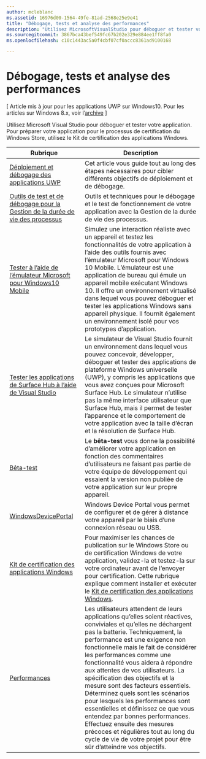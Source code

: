 ```yaml
---
author: mcleblanc
ms.assetid: 16976d00-1564-49fe-81ad-2568e25e9e41
title: "Débogage, tests et analyse des performances"
description: "Utilisez MicrosoftVisualStudio pour déboguer et tester votre application. Pour préparer votre application pour le processus de certification du Windows Store, utilisez le Kit de certification des applications Windows."
ms.sourcegitcommit: 3867bca43bef549fc67b202e329e884ee1ff8fa0
ms.openlocfilehash: c10c1443ac5a0f4cbf07cf0accc8361ad9100168

---
```

# Débogage, tests et analyse des performances

\[ Article mis à jour pour les applications UWP sur Windows10. Pour les articles sur Windows 8.x, voir l’[archive](http://go.microsoft.com/fwlink/p/?linkid=619132) \]

Utilisez Microsoft Visual Studio pour déboguer et tester votre application. Pour préparer votre application pour le processus de certification du Windows Store, utilisez le Kit de certification des applications Windows.

| Rubrique | Description |
|-------|-------------|
| [Déploiement et débogage des applications UWP](deploying-and-debugging-uwp-apps.md) | Cet article vous guide tout au long des étapes nécessaires pour cibler différents objectifs de déploiement et de débogage. |
| [Outils de test et de débogage pour la Gestion de la durée de vie des processus](testing-debugging-plm.md) | Outils et techniques pour le débogage et le test de fonctionnement de votre application avec la Gestion de la durée de vie des processus. |
| [Tester à l’aide de l’émulateur Microsoft pour Windows10 Mobile](test-with-the-emulator.md) | Simulez une interaction réaliste avec un appareil et testez les fonctionnalités de votre application à l’aide des outils fournis avec l’émulateur Microsoft pour Windows 10 Mobile. L’émulateur est une application de bureau qui émule un appareil mobile exécutant Windows 10. Il offre un environnement virtualisé dans lequel vous pouvez déboguer et tester les applications Windows sans appareil physique. Il fournit également un environnement isolé pour vos prototypes d’application. |
| [Tester les applications de Surface Hub à l’aide de Visual Studio](test-surface-hub-apps-using-visual-studio.md) | Le simulateur de Visual Studio fournit un environnement dans lequel vous pouvez concevoir, développer, déboguer et tester des applications de plateforme Windows universelle (UWP), y compris les applications que vous avez conçues pour Microsoft Surface Hub. Le simulateur n’utilise pas la même interface utilisateur que Surface Hub, mais il permet de tester l’apparence et le comportement de votre application avec la taille d’écran et la résolution de Surface Hub. |
| [Bêta-test](beta-testing.md) | Le **bêta-test** vous donne la possibilité d’améliorer votre application en fonction des commentaires d’utilisateurs ne faisant pas partie de votre équipe de développement qui essaient la version non publiée de votre application sur leur propre appareil. |
| [WindowsDevicePortal](device-portal.md) | Windows Device Portal vous permet de configurer et de gérer à distance votre appareil par le biais d’une connexion réseau ou USB. |
| [Kit de certification des applications Windows](windows-app-certification-kit.md) | Pour maximiser les chances de publication sur le Windows Store ou de certification Windows de votre application, validez-la et testez-la sur votre ordinateur avant de l’envoyer pour certification. Cette rubrique explique comment installer et exécuter le [Kit de certification des applications Windows](http://go.microsoft.com/fwlink/p/?LinkID=309666). |
| [Performances](performance-and-xaml-ui.md) | Les utilisateurs attendent de leurs applications qu’elles soient réactives, conviviales et qu’elles ne déchargent pas la batterie. Techniquement, la performance est une exigence non fonctionnelle mais le fait de considérer les performances comme une fonctionnalité vous aidera à répondre aux attentes de vos utilisateurs. La spécification des objectifs et la mesure sont des facteurs essentiels. Déterminez quels sont les scénarios pour lesquels les performances sont essentielles et définissez ce que vous entendez par bonnes performances. Effectuez ensuite des mesures précoces et régulières tout au long du cycle de vie de votre projet pour être sûr d’atteindre vos objectifs. |




<!--HONumber=Jun16_HO4-->


